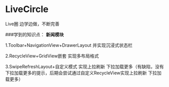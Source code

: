 # LiveCircle
Live圈 边学边做，不断完善

###学到的知识点：
**新闻模块**

1.Toolbar+NavigationView+DrawerLayout 并实现沉浸式状态栏

2.RecycleView+GridView嵌套 实现多布局格式

3.SwipeRefreshLayout+自定义模式 实现上拉刷新 下拉加载更多（有缺陷，没有下拉加载更多的提示，后期会尝试通过自定义RecycleView实现上拉刷新 下拉加载更多）